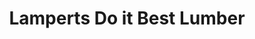 ---
title: "Lamperts Do it Best Lumber"
url: /amery/lamperts-do-it-best-lumber/
shop: Eisenwaren
---